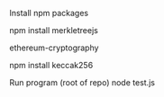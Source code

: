 Install npm packages


npm install merkletreejs

ethereum-cryptography

npm install keccak256

Run program (root of repo)
node test.js
